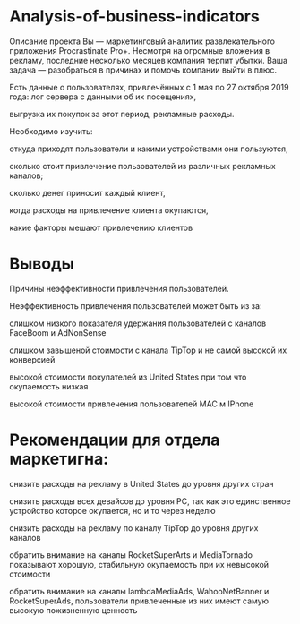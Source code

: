 # Analysis-of-business-indicators
Описание проекта
  Вы — маркетинговый аналитик развлекательного приложения Procrastinate Pro+. Несмотря на огромные вложения в рекламу, последние несколько месяцев компания терпит убытки. Ваша задача — разобраться в причинах и помочь компании выйти в плюс.

  Есть данные о пользователях, привлечённых с 1 мая по 27 октября 2019 года:
лог сервера с данными об их посещениях,

выгрузка их покупок за этот период,
рекламные расходы.


  Необходимо изучить:

откуда приходят пользователи и какими устройствами они пользуются,

сколько стоит привлечение пользователей из различных рекламных каналов;

сколько денег приносит каждый клиент,

когда расходы на привлечение клиента окупаются,

какие факторы мешают привлечению клиентов

# Выводы
Причины неэффективности привлечения пользователей.

Неэффективность привлечения пользователей может быть из за:

слишком низкого показателя удержания пользователей с каналов FaceBoom и AdNonSense

слишком завышеной стоимости с канала TipTop и не самой высокой их конверсией

высокой стоимости покупателей из United States при том что окупаемость низкая

высокой стоимости привлечения пользователей MAC м IPhone

# Рекомендации для отдела маркетигна:

снизить расходы на рекламу в United States до уровня других стран

снизить расходы всех девайсов до уровня PC, так как это единственное устройство которое окупается, но и то через неделю

снизить расходы на рекламу по каналу TipTop до уровня других каналов

обратить внимание на каналы RocketSuperArts и MediaTornado показывают хорошую, стабильную окупаемость при их невысокой стоимости

обратить внимание на каналы lambdaMediaAds, WahooNetBanner и RocketSuperAds, пользователи привлеченные из них имеют самую высокую пожизненную ценность
